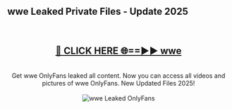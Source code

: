 <h2>wwe Leaked Private Files - Update 2025</h2>
<br>
<div align="center">
<h2><a href="https://cliphot.my.id/wwe" rel="nofollow">🔴 CLICK HERE 🌐==►► wwe</a></h2>
<br>
Get wwe OnlyFans leaked all content. Now you can access all videos and pictures of wwe OnlyFans. New Updated Files 2025!
<br>
<br>
<a href="https://cliphot.my.id/wwe" rel="nofollow" data-target="animated-image.originalLink"><img src="https://i.ibb.co.com/WyWwxjT/player-gif2.gif" alt="wwe Leaked OnlyFans" style="max-width: 100%; display: inline-block;" data-target="animated-image.originalImage"></a>
</div>
<br>